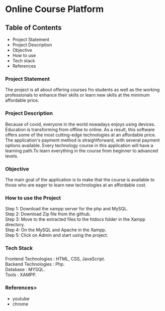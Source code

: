 <h1>Online Course Platform</h1>
<h2>Table of Contents</h2>
<ul>
  <li>Project Statement</li>
  <li>Project Description</li>
  <li>Objective</li>
  <li>How to use</li>
  <li>Tech stack</li>
  <li>References</li>
</ul>
<h3>Project Statement</h3>
The project is all about offering courses fro students as well as the working professionals to enhance their skills or learn new skills at the minimum affordable price.
<h3> Project Description</h3>
Because of covid, everyone in the world nowadays enjoys using devices. Education is transforming from offline to online. As a result, this software offers some of the most cutting-edge technologies at an affordable price. The application's payment method is straightforward, with several payment options available. Every technology course in this application will have a learning path.To learn everything in the course from beginner to advanced levels.
<br>
<h3>Objective</h3>
The main goal of the application is to make that the course is available to those who are eager to learn new technologies at an affordable cost.
<br>
<h3>How to use the Project</h3>
Step 1: Download the xampp server for the php and MySQL. <br>
Step 2: Download Zip file from the github.<br>
Step 3: Move to the extracted files to the htdocs folder in the Xampp directory.<br>
Step 4: On the MySQL and Apache in the Xampp.<br>
Step 5: Click on Admin and start using the project.<br>
<h3>Tech Stack</h3>
Frontend Technologies : HTML, CSS, JavaScript.<br>
Backend Technologies  : Php.<br>
Database              : MYSQL.<br>
Tools                 : XAMPP.<br>
<h3>References></h3>
<ul>
  <li>youtube</li>
  <li>chrome</li>
</ul>
